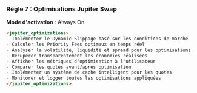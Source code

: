 ### Règle 7 : Optimisations Jupiter Swap
**Mode d'activation** : Always On

```markdown
<jupiter_optimizations>
- Implémenter le Dynamic Slippage basé sur les conditions de marché
- Calculer les Priority Fees optimaux en temps réel
- Analyser la volatilité, liquidité et spread pour les optimisations
- Récupérer transparentement les économies réalisées
- Afficher les métriques d'optimisation à l'utilisateur
- Comparer les quotes avant/après optimisation
- Implémenter un système de cache intelligent pour les quotes
- Monitorer et logger toutes les optimisations appliquées
</jupiter_optimizations>
```